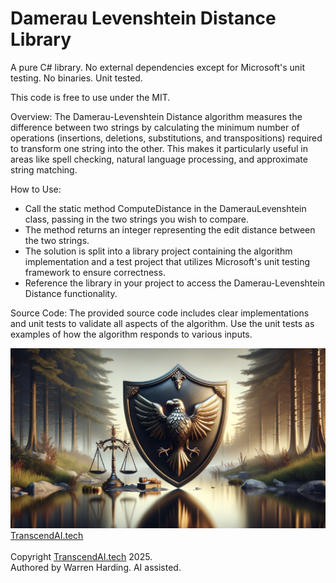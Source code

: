 
# Damerau Levenshtein Distance Library

A pure C# library. No external dependencies except for Microsoft's unit testing. No binaries. Unit tested.

This code is free to use under the MIT.

Overview:
The Damerau-Levenshtein Distance algorithm measures the difference between two strings by calculating the minimum number of operations (insertions, deletions, substitutions, and transpositions) required to transform one string into the other. This makes it particularly useful in areas like spell checking, natural language processing, and approximate string matching.

How to Use:
- Call the static method ComputeDistance in the DamerauLevenshtein class, passing in the two strings you wish to compare.
- The method returns an integer representing the edit distance between the two strings.
- The solution is split into a library project containing the algorithm implementation and a test project that utilizes Microsoft's unit testing framework to ensure correctness.
- Reference the library in your project to access the Damerau-Levenshtein Distance functionality.

Source Code:
The provided source code includes clear implementations and unit tests to validate all aspects of the algorithm. Use the unit tests as examples of how the algorithm responds to various inputs.

![AI Image](aiimage.jpg)
[TranscendAI.tech](https://TranscendAI.tech)<br>
<br>
Copyright [TranscendAI.tech](https://TranscendAI.tech) 2025.</br>
Authored by Warren Harding. AI assisted.</br>
